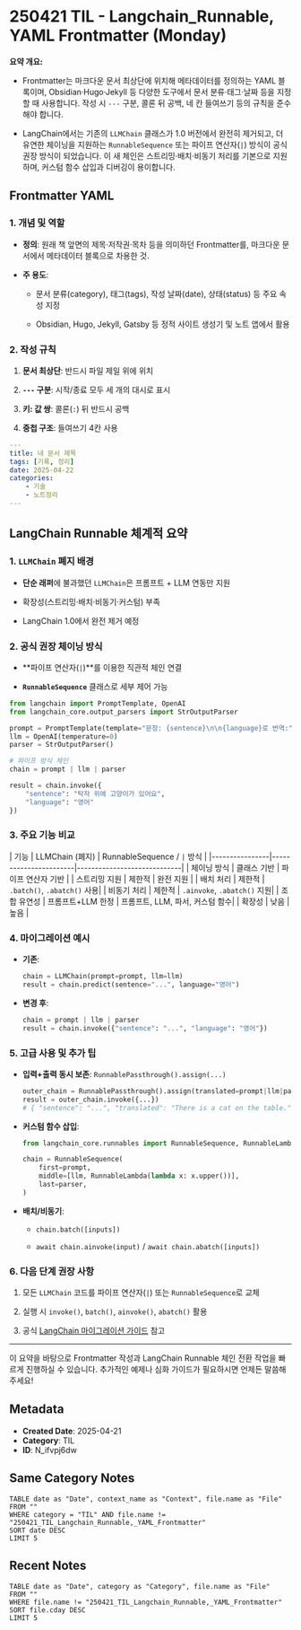 # 250421 TIL - Langchain_Runnable, YAML Frontmatter (Monday)




**요약 개요:**

- Frontmatter는 마크다운 문서 최상단에 위치해 메타데이터를 정의하는 YAML 블록이며, Obsidian·Hugo·Jekyll 등 다양한 도구에서 문서 분류·태그·날짜 등을 지정할 때 사용합니다. 작성 시 `---` 구분, 콜론 뒤 공백, 네 칸 들여쓰기 등의 규칙을 준수해야 합니다.
    
- LangChain에서는 기존의 `LLMChain` 클래스가 1.0 버전에서 완전히 제거되고, 더 유연한 체이닝을 지원하는 `RunnableSequence` 또는 파이프 연산자(`|`) 방식이 공식 권장 방식이 되었습니다. 이 새 체인은 스트리밍·배치·비동기 처리를 기본으로 지원하며, 커스텀 함수 삽입과 디버깅이 용이합니다.
    

## Frontmatter YAML

### 1. 개념 및 역할

- **정의**: 원래 책 앞면의 제목·저작권·목차 등을 의미하던 Frontmatter를, 마크다운 문서에서 메타데이터 블록으로 차용한 것.
    
- **주 용도**:
    
    - 문서 분류(category), 태그(tags), 작성 날짜(date), 상태(status) 등 주요 속성 지정
        
    - Obsidian, Hugo, Jekyll, Gatsby 등 정적 사이트 생성기 및 노트 앱에서 활용
        

### 2. 작성 규칙

1. **문서 최상단**: 반드시 파일 제일 위에 위치
    
2. **`---` 구분**: 시작/종료 모두 세 개의 대시로 표시
    
3. **키: 값 쌍**: 콜론(`:`) 뒤 반드시 공백
    
4. **중첩 구조**: 들여쓰기 4칸 사용
    

```yaml
---
title: 내 문서 제목
tags: [기록, 정리]
date: 2025-04-22
categories:
    - 기술
    - 노트정리
---
```

## LangChain Runnable 체계적 요약

### 1. `LLMChain` 폐지 배경

- **단순 래퍼**에 불과했던 `LLMChain`은 프롬프트 + LLM 연동만 지원
    
- 확장성(스트리밍·배치·비동기·커스텀) 부족
    
- LangChain 1.0에서 완전 제거 예정
    

### 2. 공식 권장 체이닝 방식

- **파이프 연산자(`|`)**를 이용한 직관적 체인 연결
    
- **`RunnableSequence`** 클래스로 세부 제어 가능
    

```python
from langchain import PromptTemplate, OpenAI
from langchain_core.output_parsers import StrOutputParser

prompt = PromptTemplate(template="문장: {sentence}\n\n{language}로 번역:", input_variables=["sentence", "language"])
llm = OpenAI(temperature=0)
parser = StrOutputParser()

# 파이프 방식 체인
chain = prompt | llm | parser

result = chain.invoke({
    "sentence": "탁자 위에 고양이가 있어요",
    "language": "영어"
})
```

### 3. 주요 기능 비교

| 기능 | LLMChain (폐지) | RunnableSequence / `|` 방식 | |----------------|-----------------------|-----------------------------| | 체이닝 방식 | 클래스 기반 | 파이프 연산자 기반 | | 스트리밍 지원 | 제한적 | 완전 지원 | | 배치 처리 | 제한적 | `.batch()`, `.abatch()` 사용| | 비동기 처리 | 제한적 | `.ainvoke`, `.abatch()` 지원| | 조합 유연성 | 프롬프트+LLM 한정 | 프롬프트, LLM, 파서, 커스텀 함수| | 확장성 | 낮음 | 높음 |

### 4. 마이그레이션 예시

- **기존**:
    
    ```python
    chain = LLMChain(prompt=prompt, llm=llm)
    result = chain.predict(sentence="...", language="영어")
    ```
    
- **변경 후**:
    
    ```python
    chain = prompt | llm | parser
    result = chain.invoke({"sentence": "...", "language": "영어"})
    ```
    

### 5. 고급 사용 및 추가 팁

- **입력+출력 동시 보존**: `RunnablePassthrough().assign(...)`
    
    ```python
    outer_chain = RunnablePassthrough().assign(translated=prompt|llm|parser)
    result = outer_chain.invoke({...})
    # { "sentence": "...", "translated": "There is a cat on the table." }
    ```
    
- **커스텀 함수 삽입**:
    
    ```python
    from langchain_core.runnables import RunnableSequence, RunnableLambda
    
    chain = RunnableSequence(
        first=prompt,
        middle=[llm, RunnableLambda(lambda x: x.upper())],
        last=parser,
    )
    ```
    
- **배치/비동기**:
    
    - `chain.batch([inputs])`
        
    - `await chain.ainvoke(input)` / `await chain.abatch([inputs])`
        

### 6. 다음 단계 권장 사항

1. 모든 `LLMChain` 코드를 파이프 연산자(`|`) 또는 `RunnableSequence`로 교체
    
2. 실행 시 `invoke()`, `batch()`, `ainvoke()`, `abatch()` 활용
    
3. 공식 [LangChain 마이그레이션 가이드](https://python.langchain.com/docs/versions/migrating_chains/llm_chain/) 참고
    

---

이 요약을 바탕으로 Frontmatter 작성과 LangChain Runnable 체인 전환 작업을 빠르게 진행하실 수 있습니다. 추가적인 예제나 심화 가이드가 필요하시면 언제든 말씀해 주세요!

## Metadata
- **Created Date**: 2025-04-21
- **Category**: TIL
- **ID**: N_ifvpj6dw



## Same Category Notes
```dataview
TABLE date as "Date", context_name as "Context", file.name as "File"
FROM ""
WHERE category = "TIL" AND file.name != "250421_TIL_Langchain_Runnable,_YAML_Frontmatter"
SORT date DESC
LIMIT 5
```

## Recent Notes
```dataview
TABLE date as "Date", category as "Category", file.name as "File"
FROM ""
WHERE file.name != "250421_TIL_Langchain_Runnable,_YAML_Frontmatter"
SORT file.cday DESC
LIMIT 5
```
